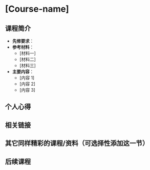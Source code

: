 # [Course-name]

## 课程简介

- **先修要求**：
- **参考材料**：
  - [材料一]
  - [材料二]
  - [材料三]
- **主要内容**：
  - [内容 1]
  - [内容 2]
  - [内容 3]

## 个人心得

## 相关链接

## 其它同样精彩的课程/资料（可选择性添加这一节）

## 后续课程
